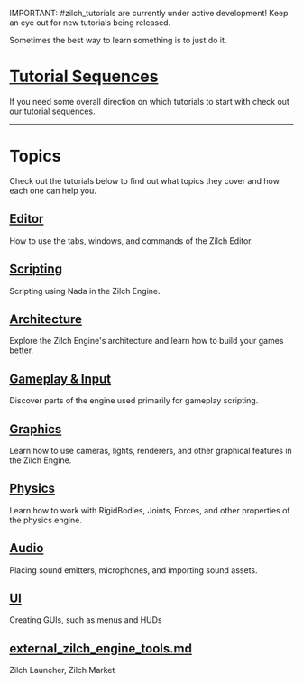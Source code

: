 IMPORTANT: #zilch_tutorials are currently under active development! Keep an eye out for new tutorials being released.

Sometimes the best way to learn something is to just do it.

 #  [Tutorial Sequences](tutorials/tutorial_sequences.md)
If you need some overall direction on which tutorials to start with check out our tutorial sequences.

-----

 #  Topics
Check out the tutorials below to find out what topics they cover and how each one can help you.

 ##  [ Editor ](tutorials/editor.md)
How to use the tabs, windows, and commands of the Zilch Editor.

 ##  [Scripting](tutorials/scripting.md)
Scripting using Nada in the Zilch Engine.

 ##  [ Architecture ](tutorials/architecture.md)
Explore the Zilch Engine's architecture and learn how to build your games better.

 ## [ Gameplay & Input](tutorials/gameplay.md)
Discover parts of the engine used primarily for gameplay scripting.

 ## [ Graphics](tutorials/graphics.md)
Learn how to use cameras, lights, renderers, and other graphical features in the Zilch Engine.

 ##  [Physics](tutorials/physics.md)
Learn how to work with RigidBodies, Joints, Forces, and other properties of the physics engine.

 ##  [Audio](tutorials/audio.md)
Placing sound emitters, microphones, and importing sound assets.

 ##  [ UI](tutorials/ui.md)
Creating GUIs, such as menus and HUDs

 ##  [external_zilch_engine_tools.md](tutorials/external_zilch_engine_tools.md)
Zilch Launcher, Zilch Market 

 